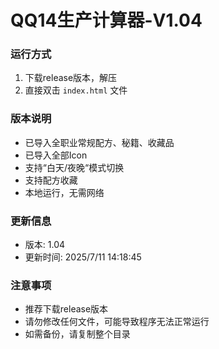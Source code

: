 # QQ14生产计算器-V1.04

### 运行方式
1. 下载release版本，解压
2. 直接双击 `index.html` 文件

### 版本说明
-  已导入全职业常规配方、秘籍、收藏品
-  已导入全部Icon
-  支持“白天/夜晚“模式切换
-  支持配方收藏
-  本地运行，无需网络

### 更新信息
- 版本: 1.04
- 更新时间: 2025/7/11 14:18:45

### 注意事项
- 推荐下载release版本
- 请勿修改任何文件，可能导致程序无法正常运行
- 如需备份，请复制整个目录
